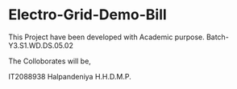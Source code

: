 # Electro-Grid-Demo-Bill
This Project have been developed with Academic purpose.
Batch- Y3.S1.WD.DS.05.02


The Colloborates will be,

IT2088938 Halpandeniya H.H.D.M.P.
